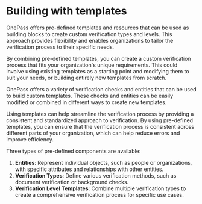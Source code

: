 # Building with templates

OnePass offers pre-defined templates and resources that can be used as building blocks to create custom verification types and levels. This approach provides flexibility and enables organizations to tailor the verification process to their specific needs.

By combining pre-defined templates, you can create a custom verification process that fits your organization's unique requirements. This could involve using existing templates as a starting point and modifying them to suit your needs, or building entirely new templates from scratch.

OnePass offers a variety of verification checks and entities that can be used to build custom templates. These checks and entities can be easily modified or combined in different ways to create new templates.

Using templates can help streamline the verification process by providing a consistent and standardized approach to verification. By using pre-defined templates, you can ensure that the verification process is consistent across different parts of your organization, which can help reduce errors and improve efficiency.

Three types of pre-defined components are available:

1. **Entities**: Represent individual objects, such as people or organizations, with specific attributes and relationships with other entities.
2. **Verification Types**: Define various verification methods, such as document verification or background checks.
3. **Verification Level Templates**: Combine multiple verification types to create a comprehensive verification process for specific use cases.

